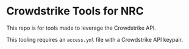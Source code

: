 # Crowdstrike Tools for NRC

This repo is for tools made to leverage the Crowdstrike API.

This tooling requires an `access.yml` file with a Crowdstrike API keypair.